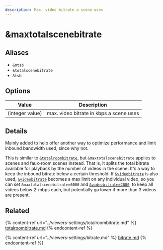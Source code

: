 ```yaml
---
description: Max. video bitrate a scene uses
---
```


# \&maxtotalscenebitrate

## Aliases

* `&mtsb`
* `&totalscenebitrate`
* `&tsb`

## Options

| Value           | Description                             |
| --------------- | --------------------------------------- |
| (integer value) | max. video bitrate in kbps a scene uses |

## Details

Mainly added to help offer another way to optimize performance and limit inbound bandwidth used, since why not.

This is similar to [`&totalroombitrate`](../viewers-settings/totalroombitrate.md), but `&maxtotalscenebitrate` applies to scenes and faux-room scenes instead. That is, it splits the total bitrate available for playback by the number of videos in the scene. It's a way to keep the inbound bitrate below a certain threshold. If [`&videobitrate`](../viewers-settings/bitrate.md) is also used, [`&videobitrate`](../viewers-settings/bitrate.md) becomes a max limit on any individual video, so you can set `&maxtotalscenebitrate=6000` and [`&videobitrate=2000`](../viewers-settings/bitrate.md), to keep all videos below 2-mbps each, but potentially go lower if more than 3 videos are present.

## Related

{% content-ref url="../viewers-settings/totalroombitrate.md" %}
[totalroombitrate.md](../viewers-settings/totalroombitrate.md)
{% endcontent-ref %}

{% content-ref url="../viewers-settings/bitrate.md" %}
[bitrate.md](../viewers-settings/bitrate.md)
{% endcontent-ref %}
